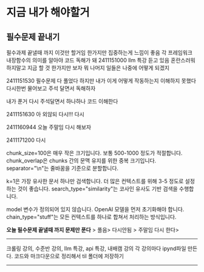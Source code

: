 # 지금 내가 해야할거


## 필수문제 끝내기 

필수과제 끝낼때 까지 이것만 할거임 
한가지만 집중하는게 느낌이 좋음 
각 프레임워크 내장함수의 의미를 알아야 코드 독해가 돼
2411151000 llm 특강 듣고 있음
혼란스러워하지말고 지금 할 것 한가지만 보자
뭐 나머지 일들은 나중에 어떻게 되겠지
>>>>>>>>>>>>>
2411151530
필수문제 다 풀었다 
하지만 
내가 이게 어떻게 작동하는지 이해하지 못했다 
다시한번 물어보고 주석 달면서 독해하자

>>>>>>>>>>>>
내가 푼거 다시 주석달면서 하나하나 코드 이해한다

2411151630
    아 외않되 다시!!!
다시 

>>>>>>>>>>>>
2411160944
오늘 주말임 다시 해보자
>>>>>>>>>
2411171200
다시 


chunk_size=100은 매우 작은 크기입니다. 보통 500-1000 정도가 적절합니다.
chunk_overlap은 chunks 간의 문맥 유지를 위한 중복 크기입니다.
separator="\n"는 줄바꿈을 기준으로 분할합니다.


k=1은 가장 유사한 문서 하나만 검색합니다. 더 많은 컨텍스트를 위해 3-5 정도로 설정하는 것이 좋습니다.
search_type="similarity"는 코사인 유사도 기반 검색을 수행합니다.

model 변수가 정의되어 있지 않습니다. OpenAI 모델을 먼저 초기화해야 합니다.
chain_type="stuff"는 모든 컨텍스트를 하나로 합쳐서 처리하는 방식입니다.

**오늘 필수문제 끝낼때 까지 문제만 푼다** > 풀음> 다시안됨 > 주말임 다시 한다>

-----------------------------


크롤링 강의, 수준반 강의, llm 특강, api 특강,
내배캠 강의 
각 강의마다 ipynd파일 만든다.
코드와 마크다운으로 정리해서 til 폴더에 저장하기

-----------------------------

